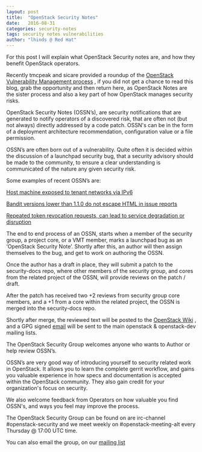 ```yaml
---
layout: post
title:  "OpenStack Security Notes"
date:   2016-08-31
categories: security-notes
tags: security notes vulnerabilities
author: "lhinds @ Red Hat"
---
```


For this post I will explain what OpenStack Security notes are, and how they
benefit OpenStack operators.

Recently tmcpeak and sicare provided a roundup of the [OpenStack Vulnerability
Management process](http://openstack-security.github.io/vulnerabilities/2016/05/05/clearing-the-air.html)
, if you did not get a chance to read this blog, grab the opportunity and then
return here, as OpenStack Notes are the sister process and also a key part of
how OpenStack manages security risks.

OpenStack Security Notes (OSSN’s), are security notifications that are generated
to notify operators of a discovered risk, that are often not (but not always)
directly addressed by a code patch. OSSN's can be in the form of a deployment
architecture recommendation, configuration value or a file permission.

OSSN’s are often born out of a vulnerability. Quite often it is decided within
the discussion of a launchpad security bug, that a security advisory should be
made to the community, to ensure a clear understanding is communicated of the
nature any given security risk.

Some examples of recent OSSN’s are:

[Host machine exposed to tenant networks via IPv6](https://wiki.openstack.org/w/index.php?title=OSSN/OSSN-0069)

[Bandit versions lower than 1.1.0 do not escape HTML in issue reports](https://wiki.openstack.org/wiki/OSSN/OSSN-0070)

[Repeated token revocation requests, can lead to service degradation or disruption](https://wiki.openstack.org/wiki/OSSN/OSSN-0068)

The end to end process of an OSSN, starts when a member of the security group,
a project core, or a VMT member, marks a launchpad bug as an
‘OpenStack Security Note’. Shortly after this, an author will then assign
themselves to the bug, and get to work on authoring the OSSN.

Once the author has a draft in place, they will submit a patch to the
security-docs repo, where other members of the security group, and cores from
the related project of the OSSN, will provide reviews on the patch / draft.

After the patch has received two +2 reviews from security group core members,
and a +1 from a core within the related project, the OSSN is merged into the
security-docs repo.

Shortly after merge, the reviewed text will be posted to the [OpenStack Wiki](https://wiki.openstack.org/wiki/OSSN)
, and a GPG signed [email](http://lists.openstack.org/pipermail/openstack-dev/2016-July/099776.html)
will be sent to the main openstack & openstack-dev mailing lists.

The OpenStack Security Group welcomes anyone who wants to Author or help review
OSSN’s.

OSSN’s are very good way of introducing yourself to security related work in
OpenStack. It allows you to learn the complete gerrit workflow, and gains you
valuable experience in how specs and documentation is accepted within the
OpenStack community. They also gain credit for your organization's focus on 
security.

We also welcome feedback from Operators on how valuable you find OSSN's, and
ways you feel may improve the process.

The OpenStack Security Group can be found on are irc-channel #openstack-security
and we meet weekly on #openstack-meeting-alt every Thursday @ 17:00 UTC time.

You can also email the group, on our [mailing list](http://lists.openstack.org/cgi-bin/mailman/listinfo/openstack-security)
